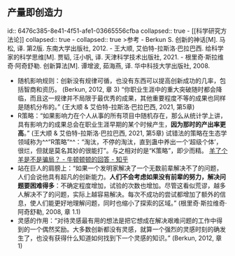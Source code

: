 ## 产量即创造力
id:: 6476c385-8e41-4f51-afe1-03665556cfba
collapsed:: true
	- [[科学研究方法论]]
	  collapsed:: true
		- collapsed:: true
		  >参考
			- Berkun S. 创新的神话[M]. 马松, 译. 第2版. 东南大学出版社, 2012.
			- 王大顺, 艾伯特-拉斯洛·巴拉巴西. 给科学家的科学思维[M]. 贾韬, 汪小帆, 译. 天津科学技术出版社, 2021.
			- 根里奇·斯拉维奇·阿奇舒勒. 创新算法[M]. 谭增波, 茹海燕, 译. 华中科技大学出版社, 2008.
- 随机影响规则：创新没有规律可循，也没有东西可以提高创新成功的几率，包括智商和资历。 (Berkun, 2012, 章 3) “你职业生涯中的重大突破随时都会降临，而且这一规律并不局限于最优秀的成果，其他重要程度不等的成果也同样是随机分布的。” (王大顺 & 艾伯特-拉斯洛·巴拉巴西, 2021, 第5章)
- R策略：“如果影响力在个人从事的所有项目中随机存在，那么从统计学上讲，具有影响力的成果总会在职业生涯早期的某个时候产生，**因为那时的产出率更高**。” (王大顺 & 艾伯特-拉斯洛·巴拉巴西, 2021, 第5章) 试错法的策略在生态学领域称为^^“R策略”^^：“淘汰，不停的淘汰，直到蛊中养出一个‘超级个体’，很烂，但就是莫名其妙的很能打”。与之相对的是“K策略”，即少而精。 [羊了个羊是不是骗局？ - 牛顿顿顿的回答 - 知乎](https://www.zhihu.com/question/553632083/answer/2678032442)
- 站在巨人的肩膀上：“如果一个发明家解决了一个无数前辈解决不了的问题，人们会说他具有超凡的创新能力。**人们不会考虑如果没有前辈的努力，解决问题要困难得多**：不确定程度增加，试验的次数也增加。尽管这看似荒谬，越多人解决不了的问题，实际上越容易解决。每次不成功的尝试都增加了额外的信息，使人们能更好地理解问题，同时也缩小了探索的区域。” (根里奇·斯拉维奇·阿奇舒勒, 2008, 章 1.1)
- 灵感的作用：“对待灵感最有用的想法是把它想成在解决艰难问题的工作中得到的一个偶然奖励。大多数创新都没有灵感，就算一个强烈的灵感时刻的确发生了，也没有获得什么知道如何找到下一个灵感的知识。” (Berkun, 2012, 章 1)